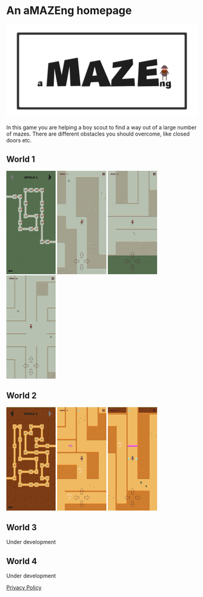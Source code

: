 # An aMAZEng homepage

![](./images/Feature%20graphic.png)

In this game you are helping a boy scout to find a way out of a large number of mazes.
There are different obstacles you should overcome, like closed doors etc.

## World 1
![](./images/screenshot-01-01.jpg)
![](./images/screenshot-01-02.jpg)
![](./images/screenshot-01-03.jpg)
![](./images/screenshot-01-04.jpg)

## World 2
![](./images/screenshot-02-01.jpg)
![](./images/screenshot-02-02.jpg)
![](./images/screenshot-02-03.jpg)

## World 3
Under development

## World 4
Under development

[Privacy Policy](./PrivacyPolicy.md)
